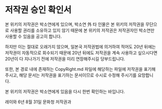 # 저작권 승인 확인서
본 위키의 저작권은 박소연에게 있으며, 박소연 外 타 인물은 본 위키의 저작권을 무단으로 사용할 권리를 소유하고 있지 않기 때문에 본 위키의 저작권은 저작권자인 박소연만 사용할 수 있음을 공고히 합니다.

하지만 이는 절대로 오래가지 않으며, 일본국 저작권법에 의거하여 적어도 20년 뒤에는 저작권이 자동적으로 회수되기 때문에 20년 뒤에도 저작권을 계속 사용하고 싶으시다면 20년이 다 지나가기 전에 저작권을 미리 연장해주시길 당부드립니다.

또한, 본 경로 내에 존재하는 CopyRight.md 파일에 해당하는 파일에 저작권을 표기해주시고, 해당 문서는 저작권을 표기하는 문서이므로 수시로 수정해 주시기를 요망합니다.

본 위키의 저작권은 박소연에게 있음을 다시 한번 확인하는 바입니다.

레이와 6년 8월 31일 문화청 저작권과
